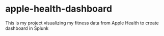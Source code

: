 # apple-health-dashboard
This is my project visualizing my fitness data from Apple Health to create dashboard in Splunk

